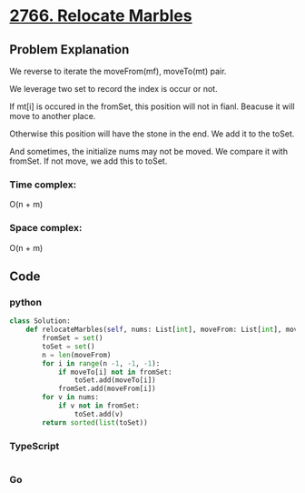 # [2766. Relocate Marbles](https://leetcode.cn/problems/relocate-marbles/description/?envType=daily-question&envId=2024-07-24)



## Problem Explanation
We reverse to iterate the moveFrom(mf), moveTo(mt) pair.

We leverage two set to record the index is occur or not.

If mt[i] is occured in the fromSet, this position will not in fianl. Beacuse it will move to another place.

Otherwise this position will have the stone in the end. We add it to the toSet.

And sometimes, the initialize nums may not be moved. We compare it with fromSet. If not move, we add this to toSet. 

### Time complex:
O(n + m)

### Space complex:
O(n + m)
## Code

### python
```python
class Solution:
    def relocateMarbles(self, nums: List[int], moveFrom: List[int], moveTo: List[int]) -> List[int]:
        fromSet = set()
        toSet = set()
        n = len(moveFrom)
        for i in range(n -1, -1, -1):
            if moveTo[i] not in fromSet:
                toSet.add(moveTo[i])
            fromSet.add(moveFrom[i])
        for v in nums:
            if v not in fromSet:
                toSet.add(v)
        return sorted(list(toSet))

```

### TypeScript
```TypeScript


```

### Go
```go
```